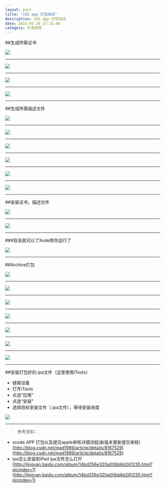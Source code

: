 ```yaml
---
layout: post
title: "iOS app 打包测试"
description: iOS app 打包测试
date: 2015-05-28 17:15:48
category: 开发规范
---
```


##生成所需证书

![](/images/packagetest/dbzs01.png)

------

![](/images/packagetest/dbzs02.png)

-----

![](/images/packagetest/dbzs03.png)

-----

![](/images/packagetest/dbzs04.png)

-----

##生成所需描述文件

![](/images/packagetest/adhocmswj00.png)

----

![](/images/packagetest/adhocmswj01.png)

----

![](/images/packagetest/adhocmswj02.png)

----

![](/images/packagetest/adhocmswj03.png)

-----

![](/images/packagetest/adhocmswj04.png)

----

![](/images/packagetest/adhocmswj05.png)

----

##安装证书，描述文件


![](/images/packagetest/azzs01.png)

----

![](/images/packagetest/azzs02.png)

----

###双击就可以了Xode帮你运行了

![](/images/packagetest/azzs03.png)

----

##Archive打包

![](/images/packagetest/archive00.png)

----

![](/images/packagetest/archive01.png)

----

![](/images/packagetest/archive02.png)

----

![](/images/packagetest/archive03.png)

----

![](/images/packagetest/archive04.png)

----

![](/images/packagetest/archive05.png)

----
![](/images/packagetest/archive06.png)

----

##安装打包好的.ipa文件（这里使用iTools）

* 链接设备
* 打开iTools
* 点选“应用”
* 点选“安装”
* 选择目标安装文件（.ipa文件），等待安装进度

![](/images/packagetest/azipa01.png)

----


> 参考资料：

* xcode APP 打包以及提交apple审核详细流程(新版本更新提交审核) [http://blog.csdn.net/mad1989/article/details/8167529](http://blog.csdn.net/mad1989/article/details/8167529)
* ipa怎么安装到iPad ipa文件怎么打开
[http://jingyan.baidu.com/album/14bd256e320a00bb6d261235.html?picindex=1](http://jingyan.baidu.com/album/14bd256e320a00bb6d261235.html?picindex=1)


